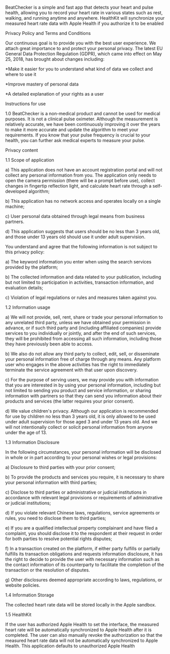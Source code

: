 BeatChecker is a simple and fast app that detects your heart and pulse health, allowing you to record your heart rate in various states such as rest, walking, and running anytime and anywhere.
HealthKit will synchronize your measured heart rate data with Apple Health if you authorize it to be enabled

Privacy Policy and Terms and Conditions

Our continuous goal is to provide you with the best user experience. We attach great importance to and protect your personal privacy. The latest EU General Data Protection Regulation (GDPR), which came into effect on May 25, 2018, has brought about changes including:

*Make it easier for you to understand what kind of data we collect and where to use it

*Improve mastery of personal data

*A detailed explanation of your rights as a user

Instructions for use

1.0 BeatChecker is a non-medical product and cannot be used for medical purposes. It is not a clinical pulse oximeter. Although the measurement is relatively accurate, we have been continuously improving it over the years to make it more accurate and update the algorithm to meet your requirements. If you know that your pulse frequency is crucial to your health, you can further ask medical experts to measure your pulse.

Privacy content

1.1 Scope of application

a) This application does not have an account registration portal and will not collect any personal information from you. The application only needs to open the camera permission (there will be a prompt before use), collect changes in fingertip reflection light, and calculate heart rate through a self-developed algorithm;

b) This application has no network access and operates locally on a single machine;

c) User personal data obtained through legal means from business partners.

d) This application suggests that users should be no less than 3 years old, and those under 13 years old should use it under adult supervision.

You understand and agree that the following information is not subject to this privacy policy:

a) The keyword information you enter when using the search services provided by the platform;

b) The collected information and data related to your publication, including but not limited to participation in activities, transaction information, and evaluation details;

c) Violation of legal regulations or rules and measures taken against you.

1.2 Information usage

a) We will not provide, sell, rent, share or trade your personal information to any unrelated third party, unless we have obtained your permission in advance, or if such third party and (including affiliated companies) provide services to you individually or jointly, and after the end of such services, they will be prohibited from accessing all such information, including those they have previously been able to access.

b) We also do not allow any third party to collect, edit, sell, or disseminate your personal information free of charge through any means. Any platform user who engages in the above activities has the right to immediately terminate the service agreement with that user upon discovery.

c) For the purpose of serving users, we may provide you with information that you are interested in by using your personal information, including but not limited to sending you product and service information, or sharing information with partners so that they can send you information about their products and services (the latter requires your prior consent).

d)   We value children's privacy. Although our application is recommended for use by children no less than 3 years old, it is only allowed to be used under adult supervision for those aged 3 and under 13 years old. And we will not intentionally collect or solicit personal information from anyone under the age of 13.

1.3 Information Disclosure

In the following circumstances, your personal information will be disclosed in whole or in part according to your personal wishes or legal provisions:

a) Disclosure to third parties with your prior consent;

b) To provide the products and services you require, it is necessary to share your personal information with third parties;

c) Disclose to third parties or administrative or judicial institutions in accordance with relevant legal provisions or requirements of administrative or judicial institutions;

d) If you violate relevant Chinese laws, regulations, service agreements or rules, you need to disclose them to third parties;

e) If you are a qualified intellectual property complainant and have filed a complaint, you should disclose it to the respondent at their request in order for both parties to resolve potential rights disputes;

f) In a transaction created on the platform, if either party fulfills or partially fulfills its transaction obligations and requests information disclosure, it has the right to decide to provide the user with necessary information such as the contact information of its counterparty to facilitate the completion of the transaction or the resolution of disputes.

g) Other disclosures deemed appropriate according to laws, regulations, or website policies.

1.4 Information Storage

The collected heart rate data will be stored locally in the Apple sandbox.

1.5 HealthKit

If the user has authorized Apple Health to set the interface, the measured heart rate will be automatically synchronized to Apple Health after it is completed. The user can also manually revoke the authorization so that the measured heart rate data will not be automatically synchronized to Apple Health. This application defaults to unauthorized Apple Health
